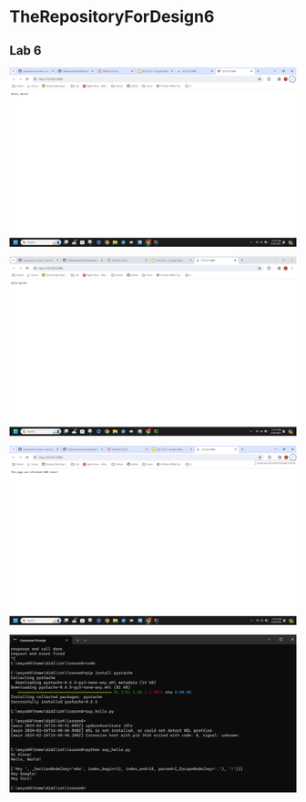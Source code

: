# TheRepositoryForDesign6

## Lab 6

![Image](images/lab6_helloworld.png)

![Image](images/lab6_hello.png)

![Image](images/lab6_httprefresh.png)

![Image](images/lab6_pystache.png)
